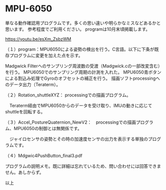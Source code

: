 # MPU-6050
単なる動作確認用プログラムです。多くの思い違いや明らかなミスなどあるかと思います。 参考程度でご利用ください。 programは10月末頃掲載します。

https://youtu.be/esXm_ZsbzWM

（１）program：MPU6050による姿勢の検出を行う。C言語。以下に下条が既存プログラムに変更を加えた点を示す。

Madgwick Filterへのサンプリング周波数の受渡（Madgwick.cの一部改変含む）を行う。 MPU6050でのサンプリング周期の計測を入れた。 MPU6050青ボタンによる割込み処理でGyroのオフセットの補正を行う。 描画ソフトprocessingへのデータ出力（Teraterm）。

（２）Rotation_shuttleXYZ： processingでの描画プログラム。

　Teraterm経由でMPU6050からのデータを受け取り、IMUの動きに応じてshuttleを回転する。

（３）Accel_PostureQuaternion_NewV2：　processingでの描画プログラム、MPU6050の制御とは無関係です。

　ジャイロセンサの姿勢とその時の加速度センサの出力を表示する単独のプログラムです。

（４）Mdgwic4PushButton_final3.pdf

プログラムの説明メモ。既に詳細は忘れているため、問い合わせには回答できません。あしからず。

以上
